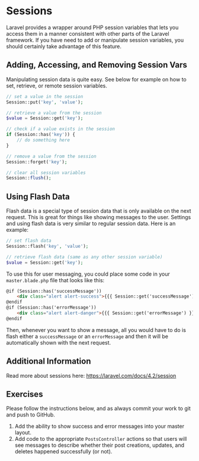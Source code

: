 # Sessions

Laravel provides a wrapper around PHP session variables that lets you access them in a manner consistent with other parts of the Laravel framework. If you have need to add or manipulate session variables, you should certainly take advantage of this feature.

## Adding, Accessing, and Removing Session Vars

Manipulating session data is quite easy. See below for example on how to set, retrieve, or remote session variables.

~~~php
// set a value in the session
Session::put('key', 'value');

// retrieve a value from the session
$value = Session::get('key');

// check if a value exists in the session
if (Session::has('key')) {
    // do something here
}

// remove a value from the session
Session::forget('key');

// clear all session variables
Session::flush();
~~~

## Using Flash Data

Flash data is a special type of session data that is only available on the next request. This is great for things like showing messages to the user. Settings and using flash data is very similar to regular session data. Here is an example:

~~~php
// set flash data
Session::flash('key', 'value');

// retrieve flash data (same as any other session variable)
$value = Session::get('key');
~~~

To use this for user messaging, you could place some code in your `master.blade.php` file that looks like this:

~~~html
@if (Session::has('successMessage'))
    <div class="alert alert-success">{{{ Session::get('successMessage') }}}</div>
@endif
@if (Session::has('errorMessage'))
    <div class="alert alert-danger">{{{ Session::get('errorMessage') }}}</div>
@endif
~~~

Then, whenever you want to show a message, all you would have to do is flash either a `successMessage` or an `errorMessage` and then it will be automatically shown with the next request.

## Additional Information

Read more about sessions here: https://laravel.com/docs/4.2/session

## Exercises

Please follow the instructions below, and as always commit your work to git and push to GitHub.

1. Add the ability to show success and error messages into your master layout.
1. Add code to the appropriate `PostsController` actions so that users will see messages to describe whether their post creations, updates, and deletes happened successfully (or not).
